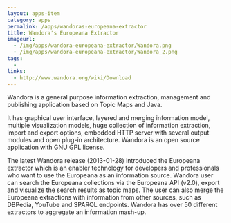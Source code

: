 ```yaml
---
layout: apps-item
category: apps
permalink: /apps/wandoras-europeana-extractor
title: Wandora's Europeana Extractor
imageurl:
  - /img/apps/wandora-europeana-extractor/Wandora.png
  - /img/apps/wandora-europeana-extractor/Wandora_2.png
tags:
  - 
links:
  - http://www.wandora.org/wiki/Download
---
```


Wandora is a general purpose information extraction, management and publishing application based on Topic Maps and Java.

It has graphical user interface, layered and merging information model, multiple visualization models, huge collection of information extraction, import and export options, embedded HTTP server with several output modules and open plug-in architecture. Wandora is an open source application with GNU GPL license.

The latest Wandora release (2013-01-28) introduced the Europeana extractor which is an enabler technology for developers and professionals who want to use the Europeana as an information source. Wandora user can search the Europeana collections via the Europeana API (v2.0), export and visualize the search results as topic maps. The user can also merge the Europeana extractions with information from other sources, such as DBPedia, YouTube and SPARQL endpoints. Wandora has over 50 different extractors to aggregate an information mash-up.
